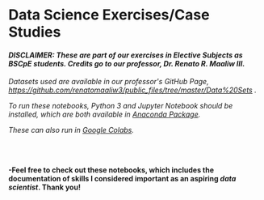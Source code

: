 # Data Science Exercises/Case Studies
#### *DISCLAIMER: These are part of our exercises in Elective Subjects as BSCpE students. Credits go to our professor, Dr. Renato R. Maaliw III.*
*Datasets used are available in our professor's GitHub Page, https://github.com/renatomaaliw3/public_files/tree/master/Data%20Sets .*

*To run these notebooks, Python 3 and Jupyter Notebook should be installed, which are both available in [Anaconda Package](https://www.anaconda.com/products/distribution).*

*These can also run in [Google Colabs](colab.research.google.com).*

<br><br>

**-Feel free to check out these notebooks, which includes the documentation of skills I considered important as an aspiring *data scientist*. Thank you!**
